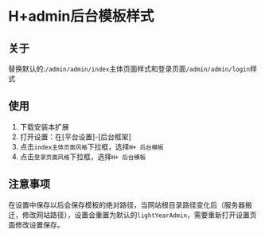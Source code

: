 # H+admin后台模板样式

## 关于

替换默认的:`/admin/admin/index`主体页面样式和登录页面`/admin/admin/login`样式

## 使用

1. 下载安装本扩展
2. 打开设置：在[平台设置]-[后台框架]
3. 点击`index主体页面风格`下拉框，选择`H+ 后台模板`
4. 点击`登录页面风格`下拉框，选择`H+ 后台模板`

## 注意事项

在设置中保存以后会保存模板的绝对路径，当网站根目录路径变化后（服务器搬迁，修改网站路径），设置会重置为默认的`lightYearAdmin`，需要重新打开设置页面修改设置保存。
